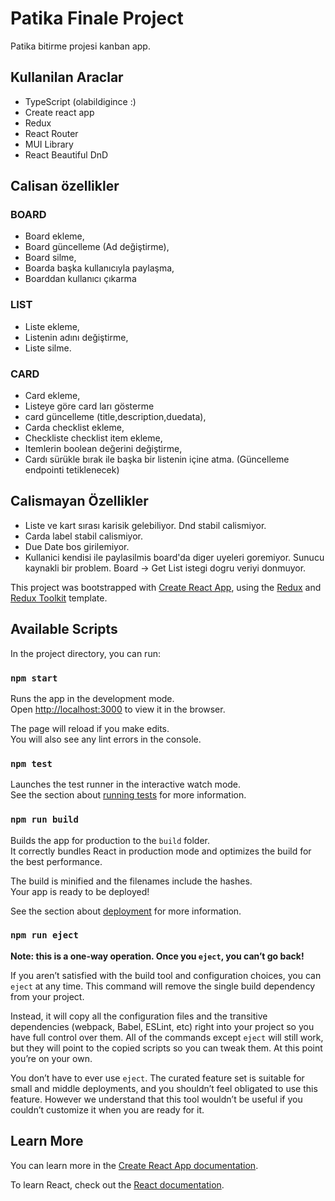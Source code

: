 # Patika Finale Project

Patika bitirme projesi kanban app.

## Kullanilan Araclar

- TypeScript (olabildigince :)
- Create react app
- Redux
- React Router
- MUI Library
- React Beautiful DnD

## Calisan özellikler

### BOARD

- Board ekleme,
- Board güncelleme (Ad değiştirme),
- Board silme,
- Boarda başka kullanıcıyla paylaşma,
- Boarddan kullanıcı çıkarma

### LIST

- Liste ekleme,
- Listenin adını değiştirme,
- Liste silme.

### CARD

- Card ekleme,
- Listeye göre card ları gösterme
- card güncelleme (title,description,duedata),
- Carda checklist ekleme,
- Checkliste checklist item ekleme,
- Itemlerin boolean değerini değiştirme,
- Cardı sürükle bırak ile başka bir listenin içine atma. (Güncelleme endpointi tetiklenecek)

## Calismayan Özellikler

- Liste ve kart sırası karisik gelebiliyor. Dnd stabil calismiyor.
- Carda label stabil calismiyor.
- Due Date bos girilemiyor.
- Kullanici kendisi ile paylasilmis board'da diger uyeleri goremiyor. Sunucu kaynakli bir problem. Board -> Get List istegi dogru veriyi donmuyor.

This project was bootstrapped with [Create React App](https://github.com/facebook/create-react-app), using the [Redux](https://redux.js.org/) and [Redux Toolkit](https://redux-toolkit.js.org/) template.

## Available Scripts

In the project directory, you can run:

### `npm start`

Runs the app in the development mode.<br />
Open [http://localhost:3000](http://localhost:3000) to view it in the browser.

The page will reload if you make edits.<br />
You will also see any lint errors in the console.

### `npm test`

Launches the test runner in the interactive watch mode.<br />
See the section about [running tests](https://facebook.github.io/create-react-app/docs/running-tests) for more information.

### `npm run build`

Builds the app for production to the `build` folder.<br />
It correctly bundles React in production mode and optimizes the build for the best performance.

The build is minified and the filenames include the hashes.<br />
Your app is ready to be deployed!

See the section about [deployment](https://facebook.github.io/create-react-app/docs/deployment) for more information.

### `npm run eject`

**Note: this is a one-way operation. Once you `eject`, you can’t go back!**

If you aren’t satisfied with the build tool and configuration choices, you can `eject` at any time. This command will remove the single build dependency from your project.

Instead, it will copy all the configuration files and the transitive dependencies (webpack, Babel, ESLint, etc) right into your project so you have full control over them. All of the commands except `eject` will still work, but they will point to the copied scripts so you can tweak them. At this point you’re on your own.

You don’t have to ever use `eject`. The curated feature set is suitable for small and middle deployments, and you shouldn’t feel obligated to use this feature. However we understand that this tool wouldn’t be useful if you couldn’t customize it when you are ready for it.

## Learn More

You can learn more in the [Create React App documentation](https://facebook.github.io/create-react-app/docs/getting-started).

To learn React, check out the [React documentation](https://reactjs.org/).
